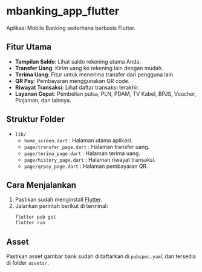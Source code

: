 # mbanking_app_flutter


Aplikasi Mobile Banking sederhana berbasis Flutter.

## Fitur Utama

- **Tampilan Saldo**: Lihat saldo rekening utama Anda.
- **Transfer Uang**: Kirim uang ke rekening lain dengan mudah.
- **Terima Uang**: Fitur untuk menerima transfer dari pengguna lain.
- **QR Pay**: Pembayaran menggunakan QR code.
- **Riwayat Transaksi**: Lihat daftar transaksi terakhir.
- **Layanan Cepat**: Pembelian pulsa, PLN, PDAM, TV Kabel, BPJS, Voucher, Pinjaman, dan lainnya.

## Struktur Folder

- `lib/`
  - `home_screen.dart` : Halaman utama aplikasi.
  - `page/transfer_page.dart` : Halaman transfer uang.
  - `page/terima_page.dart` : Halaman terima uang.
  - `page/history_page.dart` : Halaman riwayat transaksi.
  - `page/qrpay_page.dart` : Halaman pembayaran QR.

## Cara Menjalankan

1. Pastikan sudah menginstall [Flutter](https://docs.flutter.dev/get-started/install).
2. Jalankan perintah berikut di terminal:
   ```bash
   flutter pub get
   flutter run
   ```

## Asset

Pastikan asset gambar bank sudah didaftarkan di `pubspec.yaml` dan tersedia di folder `assets/`.


